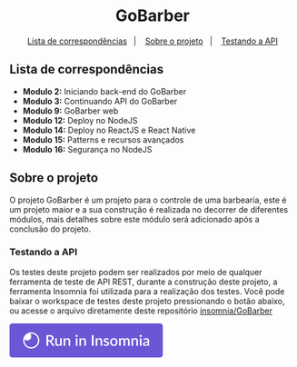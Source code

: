 <h1 align="center">
  GoBarber
</h1>

<p align="center">
  <a href="#lista-de-correspondências">Lista de correspondências</a>&nbsp;&nbsp;&nbsp;|&nbsp;&nbsp;&nbsp;
  <a href="#sobre-o-projeto">Sobre o projeto</a>&nbsp;&nbsp;&nbsp;|&nbsp;&nbsp;&nbsp;
  <a href="#testando-a-api">Testando a API</a>
</p>

## Lista de correspondências

* **Modulo 2:** Iniciando back-end do GoBarber
* **Modulo 3:** Continuando API do GoBarber
* **Modulo 9:** GoBarber web
* **Modulo 12:** Deploy no NodeJS
* **Modulo 14:** Deploy no ReactJS e React Native
* **Modulo 15:** Patterns e recursos avançados
* **Modulo 16:** Segurança no NodeJS

## Sobre o projeto

O projeto GoBarber é um projeto para o controle de uma barbearia, este é um projeto maior e a sua construção é realizada no decorrer de diferentes módulos, mais detalhes sobre este módulo será adicionado após a conclusão do projeto.

### Testando a API

Os testes deste projeto podem ser realizados por meio de qualquer ferramenta de teste de API REST, durante a construção deste projeto, a ferramenta Insomnia foi utilizada para a realização dos testes.
Você pode baixar o workspace de testes deste projeto pressionando o botão abaixo, ou acesse o arquivo diretamente deste repositório [insomnia/GoBarber](../../.github/insomnia/GoBarber.json)

[![Run in Insomnia}](../../.github/insomniaRun.svg)](https://insomnia.rest/run/?label=GoBarber&uri=https%3A%2F%2Fraw.githubusercontent.com%2Fmauricio-andre%2FgoStack10%2Fmaster%2F.github%2Finsomnia%2FGoBarber.json)
